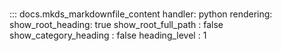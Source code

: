 # 
::: docs.mkds_markdownfile_content
    handler: python
    rendering:
      show_root_heading: true
      show_root_full_path : false
      show_category_heading : false
      heading_level : 1